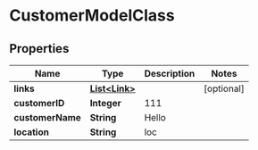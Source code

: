 
# CustomerModelClass

## Properties
Name | Type | Description | Notes
------------ | ------------- | ------------- | -------------
**links** | [**List&lt;Link&gt;**](Link.md) |  |  [optional]
**customerID** | **Integer** | 111 | 
**customerName** | **String** | Hello | 
**location** | **String** | loc | 



